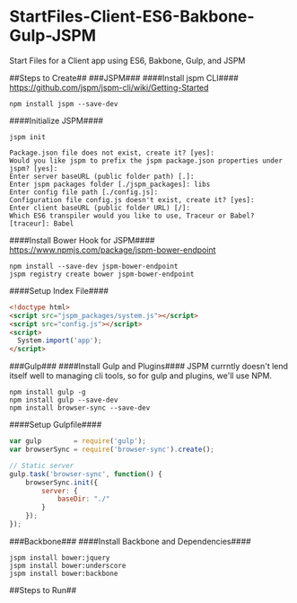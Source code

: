 # StartFiles-Client-ES6-Bakbone-Gulp-JSPM
Start Files for a Client app using ES6, Bakbone, Gulp, and JSPM

##Steps to Create##
###JSPM###
####Install jspm CLI####
https://github.com/jspm/jspm-cli/wiki/Getting-Started
````
npm install jspm --save-dev
````
####Initialize JSPM####
````
jspm init

Package.json file does not exist, create it? [yes]: 
Would you like jspm to prefix the jspm package.json properties under jspm? [yes]: 
Enter server baseURL (public folder path) [.]: 
Enter jspm packages folder [./jspm_packages]: libs
Enter config file path [./config.js]: 
Configuration file config.js doesn't exist, create it? [yes]:
Enter client baseURL (public folder URL) [/]: 
Which ES6 transpiler would you like to use, Traceur or Babel? [traceur]: Babel
````
####Install Bower Hook for JSPM####
https://www.npmjs.com/package/jspm-bower-endpoint
```
npm install --save-dev jspm-bower-endpoint
jspm registry create bower jspm-bower-endpoint
```
####Setup Index File####
````html
<!doctype html>
<script src="jspm_packages/system.js"></script>
<script src="config.js"></script>
<script>
  System.import('app');
</script>
````


###Gulp###
####Install Gulp and Plugins####
JSPM currntly doesn't lend itself well to managing cli tools, so for gulp and plugins, we'll use NPM.
```
npm install gulp -g
npm install gulp --save-dev
npm install browser-sync --save-dev
```
####Setup Gulpfile####
````javascript
var gulp        = require('gulp');
var browserSync = require('browser-sync').create();

// Static server
gulp.task('browser-sync', function() {
    browserSync.init({
        server: {
            baseDir: "./"
        }
    });
});
````

###Backbone###
####Install Backbone and Dependencies####
````
jspm install bower:jquery
jspm install bower:underscore
jspm install bower:backbone
````


  
##Steps to Run##

